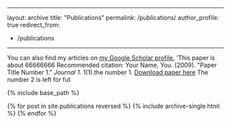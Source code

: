 
---
layout: archive
title: "Publications"
permalink: /publications/
author_profile: true
redirect_from:
  - /publications
---

You can also find my articles on <u><a href="{{author.googlescholar}}">my Google Scholar profile</a>.</u>
'This paper is about 66666666  Recommended citation: Your Name, You. (2009). "Paper Title Number 1." <i>Journal 1</i>. 1(1).the number 1. [Download paper here](http://academicpages.github.io/files/paper1.pdf) The number 2 is left for fut

{% include base_path %}

{% for post in site.publications reversed %}
  {% include archive-single.html %}
{% endfor %}


